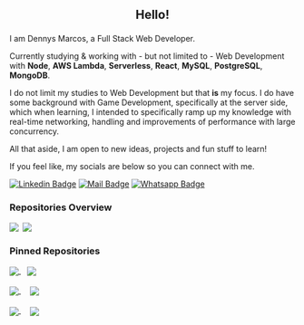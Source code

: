## <p align="center">Hello!</p>

I am Dennys Marcos, a Full Stack Web Developer.

Currently studying & working with - but not limited to - Web Development with **Node**, **AWS Lambda**, **Serverless**, **React**, **MySQL**, **PostgreSQL**, **MongoDB**. <br>

I do not limit my studies to Web Development but that **is** my focus.
I do have some background with Game Development, specifically at the server side, which when learning, I intended to specifically ramp up my knowledge with real-time networking, handling and improvements of performance with large concurrency.

All that aside, I am open to new ideas, projects and fun stuff to learn!

If you feel like, my socials are below so you can connect with me.

[![Linkedin Badge](https://img.shields.io/badge/Linkedin-2B2D2E?style=flat&logo=linkedin&logoColor=white&labelColor=101010)](https://www.linkedin.com/in/dennysm/)
[![Mail Badge](https://img.shields.io/badge/Mail-me@dennys.dev-2B2D2E?style=flat&logo=minutemailer&logoColor=white&labelColor=101010)](mailto:me@dennys.dev)
[![Whatsapp Badge](https://img.shields.io/badge/+55%2012%2099782%201301-2B2D2E?style=flat&logo=whatsapp&logoColor=white&labelColor=101010)](https://wa.me/5512997821301)



<div align="left">

### Repositories Overview

<a><img align="top" src="https://github-readme-stats.vercel.app/api?username=DennysOliveira&hide_title=true&count_private=true&show_icons=true&theme=swift">&ensp;<img align="top" src="https://github-readme-stats.vercel.app/api/top-langs/?username=anuraghazra&layout=compact&theme=swift"></a>

### Pinned Repositories
<div>
    <a href="https://github.com/DennysOliveira/food-delivery-app">
        <img align="center" src="https://github-readme-stats.vercel.app/api/pin/?theme=swift&username=DennysOliveira&repo=food-delivery-app"/>    
    </a>&ensp;
    <a href="https://github.com/DennysOliveira/unity-2d-online-rpg"> 
        <img  align="center" src="https://github-readme-stats.vercel.app/api/pin/?&theme=swift&username=DennysOliveira&repo=unity-2d-online-rpg"/>  
    </a>
</div>
&hairsp;
<div>
    <a href="https://github.com/DennysOliveira/rsa-cryptography-auth"> 
        <img align="center" src="https://github-readme-stats.vercel.app/api/pin/?&theme=swift&username=DennysOliveira&repo=rsa-cryptography-auth"/>  
    </a>&ensp;
    <a href="https://github.com/DennysOliveira/node-blog-example" style="margin-left: 5px"> 
        <img  align="center" src="https://github-readme-stats.vercel.app/api/pin/?theme=swift&username=DennysOliveira&repo=node-blog-example"/>  
    </a>
</div>
&hairsp;
<div>
    <a href="https://github.com/DennysOliveira/node-express-jwt-auth"> 
        <img align="center" src="https://github-readme-stats.vercel.app/api/pin/?theme=swift&username=DennysOliveira&repo=node-express-jwt-auth"/>  
    </a>&ensp;
    <a href="https://github.com/DennysOliveira/discordjs-mmo-guild-bot" style="margin-left: 5px"> 
        <img  align="center" src="https://github-readme-stats.vercel.app/api/pin/?theme=swift&username=DennysOliveira&repo=discordjs-mmo-guild-bot"/>  
    </a>
</div>
</div>

&ensp;
